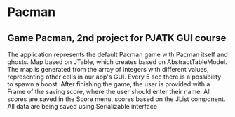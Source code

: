 # Pacman
## Game Pacman, 2nd project for PJATK GUI course
The application represents the default Pacman game with Pacman itself and ghosts. 
Map based on JTable, which creates based on AbstractTableModel. 
The map is generated from the array of integers with different values, representing other cells in our app's GUI. 
Every 5 sec there is a possibility to spawn a boost.
After finishing the game, the user is provided with a Frame of the saving score, where the user should enter their name.
All scores are saved in the Score menu, scores based on the JList component. All data are being saved using Serializable interface
